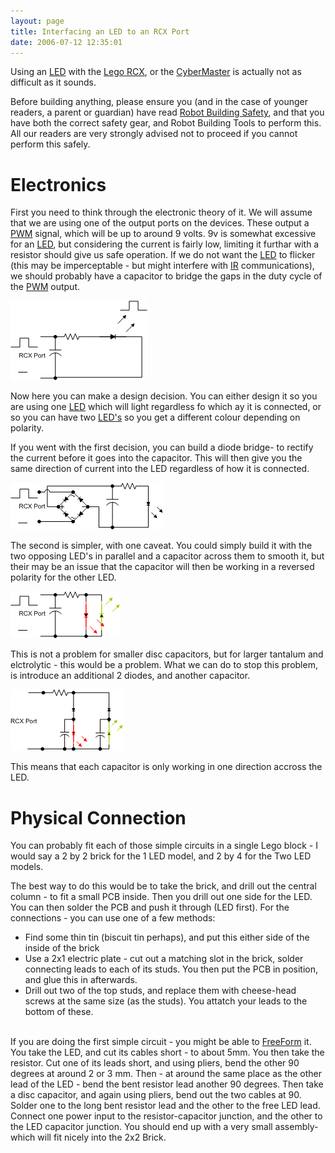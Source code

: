 ```yaml
---
layout: page
title: Interfacing an LED to an RCX Port
date: 2006-07-12 12:35:01
---
```

<p>Using an <a class="wiki" href="/wiki/led.html" title="Light Emitting Diode">LED</a> with the <a class="wiki" href="/wiki/rcx.html" title="The Lego RCX">Lego RCX</a>, or the <a class="wiki" href="/wiki/cybermaster.html" title="CyberMaster">CyberMaster</a> is actually not as difficult as it sounds.
</p>
<p>Before building anything, please ensure you (and in the case of younger readers, a parent or guardian) have read <a class="wiki" href="/wiki/robot_building_safety.html" title="Building robots can be dangerous - tips to help your safety">Robot Building Safety</a>, and that you have both the correct safety gear, and Robot Building Tools to perform this. All our readers are very strongly advised not to proceed if you cannot perform this safely.
</p>
<h1 id="Electronics">Electronics</h1>
<p>First you need to think through the electronic theory of it. We will assume that we are using one of the output ports on the devices. These output a <a class="wiki" href="/wiki/pwm.html" title="Pulse Width Modulation">PWM</a> signal, which will be up to around 9 volts. 9v is somewhat excessive for an <a class="wiki" href="/wiki/led.html" title="Light Emitting Diode">LED</a>, but considering the current is fairly low, limiting it furthar with a resistor should give us safe operation. If we do not want the <a class="wiki" href="/wiki/led.html" title="Light Emitting Diode">LED</a> to flicker (this may be imperceptable - but might interfere with <a class="wiki" href="/wiki/infra_red.html" title="A type of EM radiation commonly used for digital communications">IR</a> communications), we should probably have a capacitor to bridge the gaps in the duty cycle of the <a class="wiki" href="/wiki/pwm.html" title="Pulse Width Modulation">PWM</a> output.
</p>
<p><img class="img-responsive" src="/galleries/gallery-1-common-images/147-rcxled1.png"/>
</p>
<p>Now here you can make a design decision. You can either design it so you are using one <a class="wiki" href="/wiki/led.html" title="Light Emitting Diode">LED</a> which will light regardless fo which ay it is connected, or so you can have two <a class="wiki" href="/wiki/led.html" title="Light Emitting Diode">LED's</a> so you get a different colour depending on polarity.
</p>
<p>If you went with the first decision, you can build a diode bridge- to rectify the current before it goes into the capacitor. This will then give you the same direction of current into the LED regardless of how it is connected.
</p>
<p><img class="img-responsive" src="/galleries/gallery-1-common-images/148-rcxled2.png"/>
</p>
<p>The second is simpler, with one caveat. You could simply build it with the two opposing LED's in parallel and a capacitor across them to smooth it, but their may be an issue that the capacitor will then be working in a reversed polarity for the other LED.
</p>
<p><img class="img-responsive" src="/galleries/gallery-1-common-images/149-rcxled3.png"/>
</p>
<p>This is not a problem for smaller disc capacitors, but for larger tantalum and elctrolytic - this would be a problem. What we can do to stop this problem, is introduce an additional 2 diodes, and another capacitor.
</p>
<p><img class="img-responsive" src="/galleries/gallery-1-common-images/150-rcxled4.png"/>
</p>
<p>This means that each capacitor is only working in one direction accross the LED.
</p>
<h1 id="Physical_Connection">Physical Connection</h1>
<p>You can probably fit each of those simple circuits in a single Lego block - I would say a 2 by 2 brick for the 1 LED model, and 2 by 4 for the Two LED models.
</p>
<p>The best way to do this would be to take the brick, and drill out the central column - to fit a small PCB inside. Then you drill out one side for the LED. You can then solder the PCB and push it through (LED first).  For the connections - you can use one of a few methods:
</p>
<ul><li> Find some thin tin (biscuit tin perhaps), and put this either side of the inside of the brick
</li><li> Use a 2x1 electric plate - cut out a matching slot in the brick, solder connecting leads to each of its studs. You then put the PCB in position, and glue this in afterwards.
</li><li> Drill out two of the top studs, and replace them with cheese-head screws at the same size (as the studs). You attatch your leads to the bottom of these.
</li></ul><p>
<br/>If you are doing the first simple circuit - you might be able to <a class="wiki" href="/wiki/freeform.html" title="FreeForm">FreeForm</a> it. You take the LED, and cut its cables short - to about 5mm. You then take the resistor. Cut one of its leads short, and using pliers, bend the other 90 degrees at around 2 or 3 mm. Then - at around the same place as the other lead of the LED - bend the bent resistor lead another 90 degrees. Then take a disc capacitor, and again using pliers, bend out the two cables at 90. Solder one to the long bent resistor lead and the other to the free LED lead. Connect one power input to the resistor-capacitor junction, and the other to the LED capacitor junction. You should end up with a very small assembly- which will fit nicely into the 2x2 Brick.
</p>
